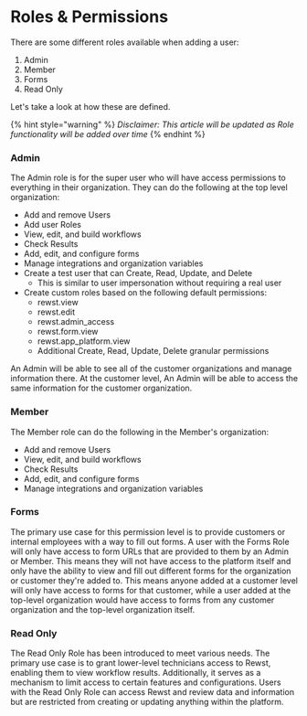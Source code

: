 # Roles & Permissions

There are some different roles available when adding a user:

1. Admin
2. Member
3. Forms
4. Read Only

Let's take a look at how these are defined.

{% hint style="warning" %}
_Disclaimer: This article will be updated as Role functionality will be added over time_
{% endhint %}

### Admin

The Admin role is for the super user who will have access permissions to everything in their organization. They can do the following at the top level organization:

* Add and remove Users
* Add user Roles
* View, edit, and build workflows
* Check Results
* Add, edit, and configure forms
* Manage integrations and organization variables
* Create a test user that can Create, Read, Update, and Delete
  * This is similar to user impersonation without requiring a real user
* Create custom roles based on the following default permissions:
  * rewst.view
  * rewst.edit
  * rewst.admin\_access
  * rewst.form.view
  * rewst.app\_platform.view
  * Additional Create, Read, Update, Delete granular permissions

An Admin will be able to see all of the customer organizations and manage information there. At the customer level, An Admin will be able to access the same information for the customer organization.

### Member

The Member role can do the following in the Member's organization:

* Add and remove Users
* View, edit, and build workflows
* Check Results
* Add, edit, and configure forms
* Manage integrations and organization variables

### Forms

The primary use case for this permission level is to provide customers or internal employees with a way to fill out forms. A user with the Forms Role will only have access to form URLs that are provided to them by an Admin or Member. This means they will not have access to the platform itself and only have the ability to view and fill out different forms for the organization or customer they're added to. This means anyone added at a customer level will only have access to forms for that customer, while a user added at the top-level organization would have access to forms from any customer organization and the top-level organization itself.

### Read Only

The Read Only Role has been introduced to meet various needs. The primary use case is to grant lower-level technicians access to Rewst, enabling them to view workflow results. Additionally, it serves as a mechanism to limit access to certain features and configurations. Users with the Read Only Role can access Rewst and review data and information but are restricted from creating or updating anything within the platform.

